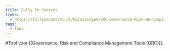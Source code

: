 ```yaml
---
title: Fully In Control
links:
  - https://fullyincontrol.nl/Oplossingen/GRC-Governance-Risk-en-Compliance-Management-software
tags:
  - Tool
---
```

#Tool voor [[Governance, Risk and Compliance Management Tools (GRC)]].
